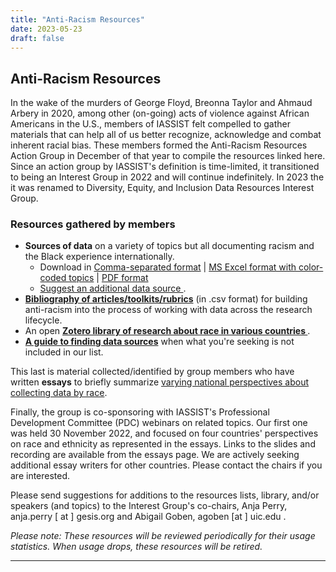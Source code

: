 ```yaml
---
title: "Anti-Racism Resources"
date: 2023-05-23
draft: false
---
```

## Anti-Racism Resources 

In the wake of the murders of George Floyd, Breonna Taylor and  Ahmaud Arbery in 2020, among other (on-going) acts of violence against African Americans in the U.S., members of IASSIST felt compelled to gather materials that can help all of us better recognize, acknowledge and combat inherent racial bias. These members formed the Anti-Racism Resources Action Group in December of that year to compile the resources linked here.  Since an action group by IASSIST's definition is time-limited, it transitioned to being an Interest Group in 2022 and will continue indefinitely. In 2023 the it was renamed to Diversity, Equity, and Inclusion Data Resources Interest Group.

### Resources gathered by members

- **Sources of data** on a variety of topics but all documenting racism and the Black experience internationally.
  - Download in [Comma-separated format](/community/antiracismresources-ig/DataSources-forRacialJustice.csv) | [MS Excel format with color-coded topics](/community/antiracismresources-ig/DataSources-forRacialJustice.xlsx) | [PDF format](/community/antiracismresources-ig/DataSources-forRacialJustice.pdf)
  - [Suggest an additional data source <i class="fas fa-external-link-alt"></i>](https://docs.google.com/forms/d/e/1FAIpQLSe0yocc2nueS4awjw5bwozLLAbAqCNnfqKbn995qg3MyG_D5Q/viewform).
- **[Bibliography of articles/toolkits/rubrics](/community/antiracismresources-ig/ArticlesToolsRubrics-forRacialJustice.csv)** (in .csv format) for building anti-racism into the process of working with data across the research lifecycle.
- An open **[Zotero library of research about race in various countries <i class="fas fa-external-link-alt"></i>](https://www.zotero.org/groups/4892474/iassist_anti-racism_resources_interest_group/items)**.
- **[A guide to finding data sources](https://iassistdata.org/community/antiracism-resources-guide/)** when what you're seeking is not included in our list.


This last is material collected/identified by group members who have written **essays** to briefly summarize [varying national perspectives about collecting data by race](/community/antiracismresources-ig/essays).

Finally, the group is co-sponsoring with IASSIST's Professional Development Committee (PDC) webinars on related topics.  Our first one was held 30 November 2022, and focused on four countries' perspectives on race and ethnicity as represented in the essays.  Links to the slides and recording are available from the essays page.  We are actively seeking additional essay writers for other countries.  Please contact the chairs if you are interested.

Please send suggestions for additions to the resources lists, library, and/or speakers (and topics) to the Interest Group's co-chairs, Anja Perry, anja.perry [ at ] gesis.org and Abigail Goben, agoben [at ] uic.edu .

*Please note:  These resources will be reviewed periodically for their usage statistics.  When usage drops, these resources will be retired.*

---

